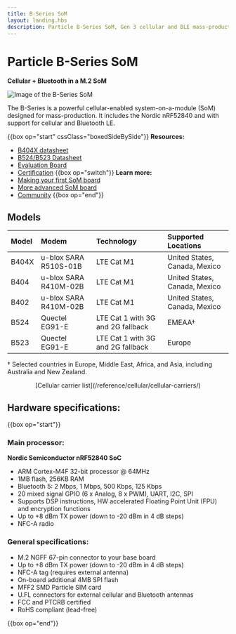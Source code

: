 ```yaml
---
title: B-Series SoM
layout: landing.hbs
description: Particle B-Series SoM, Gen 3 cellular and BLE mass-production module
---
```


# Particle B-Series SoM

**Cellular + Bluetooth in a M.2 SoM**

![Image of the B-Series SoM](/assets/images/b-series/b-series-top.png)

The B-Series is a powerful cellular-enabled system-on-a-module (SoM) designed for mass-production. It includes the Nordic nRF52840 and with support for cellular and Bluetooth LE.

{{box op="start" cssClass="boxedSideBySide"}}
  **Resources:**
- [B404X datasheet](/reference/datasheets/b-series/b404x-datasheet/)
- [B524/B523 Datasheet](/reference/datasheets/b-series/b524-b523-datasheet/)
- [Evaluation Board](/reference/datasheets/b-series/b-series-eval-board/)
- [Certification](/hardware/certification/certification/)
{{box op="switch"}}
**Learn more:**
- [Making your first SoM board](/hardware/som/som-first-board/)
- [More advanced SoM board](/hardware/som/basic-som-design/)
- [Community](https://community.particle.io/)
{{box op="end"}}

## Models

| Model | Modem | Technology | Supported Locations |
| :---- | :--- | :--- | :--- | 
| B404X | u-blox SARA R510S-01B | LTE Cat M1 | United States, Canada, Mexico | 
| B404  | u-blox SARA R410M-02B | LTE Cat M1 | United States, Canada, Mexico |
| B402  | u-blox SARA R410M-02B | LTE Cat M1 | United States, Canada, Mexico |
| B524  | Quectel EG91-E        | LTE Cat 1 with 3G and 2G fallback | EMEAA&dagger; |
| B523  | Quectel EG91-E        | LTE Cat 1 with 3G and 2G fallback | Europe |

&dagger; Selected countries in Europe, Middle East, Africa, and Asia, including Australia and New Zealand.

<center>[Cellular carrier list](/reference/cellular/cellular-carriers/)</center>

## Hardware specifications:

{{box op="start"}}

### Main processor:

**Nordic Semiconductor nRF52840 SoC**

- ARM Cortex-M4F 32-bit processor @ 64MHz
- 1MB flash, 256KB RAM
- Bluetooth 5: 2 Mbps, 1 Mbps, 500 Kbps, 125 Kbps
- 20 mixed signal GPIO (6 x Analog, 8 x PWM), UART, I2C, SPI
- Supports DSP instructions, HW accelerated Floating Point Unit (FPU) and encryption functions
- Up to +8 dBm TX power (down to -20 dBm in 4 dB steps)
- NFC-A radio

### General specifications:

- M.2 NGFF 67-pin connector to your base board
- Up to +8 dBm TX power (down to -20 dBm in 4 dB steps)
- NFC-A tag (requires external antenna)
- On-board additional 4MB SPI flash
- MFF2 SMD Particle SIM card
- U.FL connectors for external cellular and Bluetooth antennas
- FCC and PTCRB certified
- RoHS compliant (lead-free)

<!--
<div align="center">
<br />

<a href="https://store.particle.io/products/boron-lte-cat-m1-noram-with-ethersim-4th-gen" target="_blank" class="button">BUY A BORON</a>

</div>
-->

{{box op="end"}}
